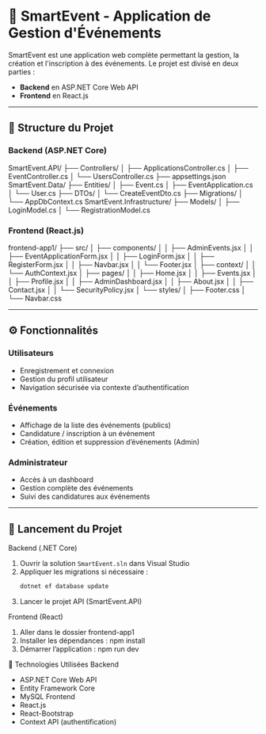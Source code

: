 # 🎉 SmartEvent - Application de Gestion d'Événements

SmartEvent est une application web complète permettant la gestion, la création et l'inscription à des événements. Le projet est divisé en deux parties :
- **Backend** en ASP.NET Core Web API
- **Frontend** en React.js

---

## 📁 Structure du Projet

### Backend (ASP.NET Core)
SmartEvent.API/
├── Controllers/
│ ├── ApplicationsController.cs
│ ├── EventController.cs
│ └── UsersController.cs
├── appsettings.json
SmartEvent.Data/
├── Entities/
│ ├── Event.cs
│ ├── EventApplication.cs
│ └── User.cs
├── DTOs/
│ └── CreateEventDto.cs
├── Migrations/
│ └── AppDbContext.cs
SmartEvent.Infrastructure/
├── Models/
│ ├── LoginModel.cs
│ └── RegistrationModel.cs

### Frontend (React.js)
frontend-app1/
├── src/
│ ├── components/
│ │ ├── AdminEvents.jsx
│ │ ├── EventApplicationForm.jsx
│ │ ├── LoginForm.jsx
│ │ ├── RegisterForm.jsx
│ │ ├── Navbar.jsx
│ │ └── Footer.jsx
│ ├── context/
│ │ └── AuthContext.jsx
│ ├── pages/
│ │ ├── Home.jsx
│ │ ├── Events.jsx
│ │ ├── Profile.jsx
│ │ ├── AdminDashboard.jsx
│ │ ├── About.jsx
│ │ ├── Contact.jsx
│ │ └── SecurityPolicy.jsx
│ └── styles/
│ ├── Footer.css
│ └── Navbar.css

---

## ⚙️ Fonctionnalités

### Utilisateurs
- Enregistrement et connexion
- Gestion du profil utilisateur
- Navigation sécurisée via contexte d’authentification

### Événements
- Affichage de la liste des événements (publics)
- Candidature / inscription à un événement
- Création, édition et suppression d’événements (Admin)

### Administrateur
- Accès à un dashboard
- Gestion complète des événements
- Suivi des candidatures aux événements

---

## 🚀 Lancement du Projet

Backend (.NET Core)
1. Ouvrir la solution `SmartEvent.sln` dans Visual Studio
2. Appliquer les migrations si nécessaire :
   ```bash
   dotnet ef database update
3. Lancer le projet API (SmartEvent.API)

Frontend (React)
1. Aller dans le dossier frontend-app1
2. Installer les dépendances :
  npm install
3. Démarrer l’application :
npm run dev

🧩 Technologies Utilisées
Backend
- ASP.NET Core Web API
- Entity Framework Core
- MySQL
Frontend
- React.js
- React-Bootstrap
- Context API (authentification)
